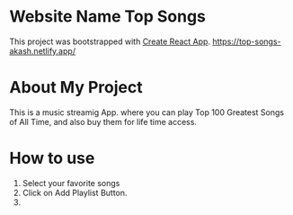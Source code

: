 # Website Name Top Songs

This project was bootstrapped with [Create React App](https://github.com/facebook/create-react-app).
https://top-songs-akash.netlify.app/

# About My Project
This is a music streamig App. where you can play Top 100 Greatest Songs of All Time, and also buy them for life time access.

# How to use

1. Select your favorite songs
2. Click on Add Playlist Button.
3. 


